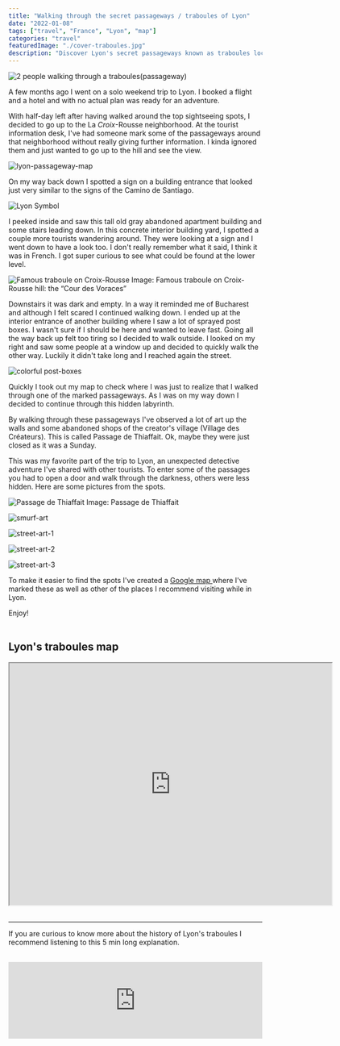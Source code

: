 ```yaml
---
title: "Walking through the secret passageways / traboules of Lyon"
date: "2022-01-08"
tags: ["travel", "France", "Lyon", "map"]
categories: "travel"
featuredImage: "./cover-traboules.jpg"
description: "Discover Lyon's secret passageways known as traboules located in the Croix-Rousse neighborhood with this map."
---
```


![2 people walking through a traboules(passageway) ](./cover-traboules.jpg)

A few months ago I went on a solo weekend trip to Lyon. I booked a flight and a hotel and with no actual plan was ready for an adventure.

With half-day left after having walked around the top sightseeing spots, I decided to go up to the La _Croix_-Rousse neighborhood. At the tourist information desk, I've had someone mark some of the passageways around that neighborhood without really giving further information. I kinda ignored them and just wanted to go up to the hill and see the view.

![lyon-passageway-map](./lyon-passageway-map.jpg)

On my way back down I spotted a sign on a building entrance that looked just very similar to the signs of the Camino de Santiago.

![Lyon Symbol](./lyon-symbol.jpg)

I peeked inside and saw this tall old gray abandoned apartment building and some stairs leading down. In this concrete interior building yard, I spotted a couple more tourists wandering around. They were looking at a sign and I went down to have a look too. I don't really remember what it said, I think it was in French. I got super curious to see what could be found at the lower level.

![Famous traboule on Croix-Rousse](./first-passage.jpg)
Image: Famous traboule on Croix-Rousse hill: the “Cour des Voraces”

Downstairs it was dark and empty. In a way it reminded me of Bucharest and although I felt scared I continued walking down. I ended up at the interior entrance of another building where I saw a lot of sprayed post boxes. I wasn't sure if I should be here and wanted to leave fast. Going all the way back up felt too tiring so I decided to walk outside. I looked on my right and saw some people at a window up and decided to quickly walk the other way. Luckily it didn't take long and I reached again the street.

![colorful post-boxes](./post-boxes.png)

Quickly I took out my map to check where I was just to realize that I walked through one of the marked passageways. As I was on my way down I decided to continue through this hidden labyrinth.

By walking through these passageways I've observed a lot of art up the walls and some abandoned shops of the creator's village (Village des Créateurs). This is called Passage de Thiaffait. Ok, maybe they were just closed as it was a Sunday.

This was my favorite part of the trip to Lyon, an unexpected detective adventure I've shared with other tourists. To enter some of the passages you had to open a door and walk through the darkness, others were less hidden. Here are some pictures from the spots.

![Passage de Thiaffait](./passage-creators.jpg)
Image: Passage de Thiaffait

![smurf-art](./smurf-art.jpg)

![street-art-1](./street-art-1.jpg)

![street-art-2](./street-art-2.jpg)

![street-art-3](./street-art-3.jpg)

To make it easier to find the spots I've created a <a class="articleLink" href="https://www.google.com/maps/d/u/0/edit?mid=1XD5OSGiUPT6XZbBuUgCKGyFmKnW50v73&usp=sharing">Google map </a>where I've marked these as well as other of the places I recommend visiting while in Lyon.

Enjoy!
<br />
<br />

## Lyon's traboules map

<div class="embed-responsive embed-responsive-4by3">
<iframe src="https://www.google.com/maps/d/u/0/embed?mid=1XD5OSGiUPT6XZbBuUgCKGyFmKnW50v73&ll=45.76635419222272%2C4.829192569836458&z=15" width="640" height="480"></iframe>
</div>
<br />

---

If you are curious to know more about the history of Lyon's traboules I recommend listening to this 5 min long explanation.
<br />
<br />

<div class="embed-responsive embed-responsive-4by3">
    <iframe src="https://open.spotify.com/embed/episode/4cNhFh1T27BJlHtY002FCM?utm_source=generator&theme=0" width="100%" height="152" frameBorder="0" allowfullscreen="" allow="autoplay; clipboard-write; encrypted-media; fullscreen; picture-in-picture"></iframe>
</div>
